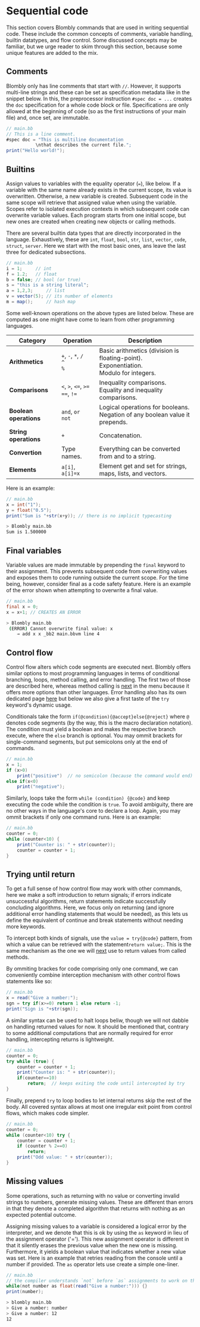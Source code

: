 # Sequential code

This section covers Blombly commands that are used in writing sequential code. These include the common concepts
of comments, variable handling, builtin datatypes, and flow control. 
Some discussed concepts may be familiar, but we urge reader to skim through this section, because some unique features are added to the mix.

## Comments

Blombly only has line comments that start with `//`. However, it supports multi-line strings and these can be set as specification metadata like in the snippet below. 
In this, the preprocessor instruction `#spec doc = ...` creates the `doc` specification for a whole code block or file. 
Specifications are only allowed at the beginning of code (so as the first instructions of your main file) and, once set, are immutable.

```java
// main.bb
// This is a line comment.
#spec doc = "This is multiline documentation 
           \nthat describes the current file."; 
print("Hello world!");
```

## Builtins

Assign values to variables with the equality operator (`=`), like below. If a variable with the same name already exists in the current scope, its value is overwritten. 
Otherwise, a new variable is created. Subsequent code in the same scope will retrieve that assigned value when using the variable. Scopes refer to isolated execution contexts 
in which subsequent code can overwrite variable values. Each program starts from one initial scope, but new ones are created when creating new objects or calling methods.

There are several builtin data types that are directly incorporated in the language.
Exhaustively, these are `int`, `float`, `bool`, `str`, `list`, `vector`, `code`, `struct`, `server`.
Here we start with the most basic ones, ans leave the last three for dedicated subsections.

```java
// main.bb
i = 1;     // int 
f = 1.2;   // float 
b = false; // bool (or true)
s = "this is a string literal";
a = 1,2,3;     // list
v = vector(5); // its number of elements
m = map();     // hash map
```

Some well-known operations on the above types are listed below. These are computed as one might have come to learn from other programming
languages.

| **Category**             | **Operation**                          | **Description**                                          |
|--------------------------|----------------------------------------|----------------------------------------------------------|
| **Arithmetics**          | `+`, `-`, `*`, `/` <br> `^` <br> `%`   | Basic arithmetics (division is floating-point). <br> Exponentiation. <br> Modulo for integers. |
| **Comparisons**          | `<`, `>`, `<=`, `>=` <br>  `==`, `!=`  | Inequality comparisons. <br> Equality and inequality comparisons. |
| **Boolean operations**   | `and`, `or` <br> `not`                 | Logical operations for booleans.  <br> Negation of any boolean value it prepends.|
| **String operations**    | `+`                                    | Concatenation.                                                    |
| **Convertion**           | Type names.                            | Everything can be converted from and to a string.                 |
| **Elements**             | `a[i]`, `a[i]=x`                       | Element get and set for strings, maps, lists, and vectors.       |


Here is an example:

```java
// main.bb
x = int("1"); 
y = float("0.5");
print("Sum is "+str(x+y)); // there is no implicit typecasting
```

```bash
> Blombly main.bb
Sum is 1.500000
```

## Final variables

Variable values are made immutable by prepending the `final` keyword to their assignment. This prevents subsequent code from overwriting values
and exposes them to code running outside the current scope. For the time being, however, consider final as a code safety feature.
Here is an example of the error shown when attempting to overwrite a final value.

```java
// main.bb
final x = 0; 
x = x+1; // CREATES AN ERROR
```

```bash
> Blombly main.bb
 (ERROR) Cannot overwrite final value: x
    → add x x _bb2 main.bbvm line 4
```

## Control flow

Control flow alters which code segments are executed next. Blombly offers similar options to most programming languages in terms of conditional branching, loops, method calling,
and error handling. The first two of those are described here, whereas method calling is [next](blocks.md) in the menu because it offers more options than other languages. 
Error handling also has its own dedicated page [here](errors.md) but below we also give a first taste of the `try` keyword's dynamic usage.

Conditionals take the form `if(@condition){@accept}else{@reject}` where `@` denotes code segments (by the way, this is the macro declaration notation). 
The condition must yield a boolean and makes the respective branch execute, where the `else` branch is optional.
You may ommit brackets for single-command segments, but put semicolons only at the end of commands.

```java
// main.bb
x = 1;
if (x>0) 
    print("positive")  // no semicolon (because the command would end)
else if(x<0)
    print("negative");
```

Similarly, loops take the form `while (condition) {@code}` and keep executing the code while the condition is `true`. 
To avoid ambiguity, there are no other ways in the language's core to declare a loop. 
Again, you may ommit brackets if only one command runs.
Here is an example:

```java
// main.bb
counter = 0;
while (counter<10) {
    print("Counter is: " + str(counter));
    counter = counter + 1;
}
```

## Trying until return

To get a full sense of how control flow may work with other commands,
here we make a soft introduction to return signals; if errors indicate
unsuccessful algorithms, return statements indicate successfully concluding
algorithms. Here, we focus only on returning (and ignore additional error handling statements
that would be needed), as this lets us define 
the equivalent of continue and break statements without needing more keywords.

To intercept both kinds of signals, use the `value = try{@code}` pattern,
from which a value can be retrieved with the statement`return value;`. 
This is the same mechanism as the one we will [next](blocks.md) use to
return values from called methods.

By ommiting brackes for code comprising only one command, we can conveniently
combine interception mechanism with other control flows statements like so:

```java
// main.bb
x = read("Give a number:");
sgn = try if(x>=0) return 1 else return -1;
print("Sign is "+str(sgn));
```

A similar syntax can be used to halt loops beliw, though we will not dabble on 
handling returned values for now. 
It should be mentioned that, contrary to some additional computations that are
normally required for error handling, intercepting returns is lightweight.

```java
// main.bb
counter = 0;
try while (true) {
    counter = counter + 1;
    print("Counter is: " + str(counter));
    if(counter==10)
        return;  // keeps exiting the code until intercepted by try
}
```

Finally, prepend `try` to loop bodies to let internal returns skip the rest of the body. 
All covered syntax allows at most one irregular exit point from control flows,
which makes code simpler.

```java
// main.bb
counter = 0;
while (counter<10) try {
    counter = counter + 1;
    if (counter % 2==0) 
        return;
    print("Odd value: " + str(counter));
}
```


## Missing values

Some operations, such as returning with no value or converting invalid strings to numbers, generate missing values. These
are different than errors in that they denote a completed algorithm that returns with nothing as
an expected potential outcome. 

Assigning missing values to a variable is considered a logical error by the interpreter, and we denote that this is ok 
by using the `as` keyword in lieu of the assignment operator ('='). 
This new assignment operator is different in that it silently erases the previous value when the new one is missing. 
Furthermore, it yields a boolean value that indicates whether a new value was set. Here is an example that retries
reading from the console until a number if provided. The `as` operator lets use create a simple one-liner.

```java
// main.bb
// the compiler understands `not` before `as` assignments to work on their output
while(not number as float(read("Give a number:"))) {}
print(number);
```
```bash
> blombly main.bb
> Give a number: number
> Give a number: 12
12
```